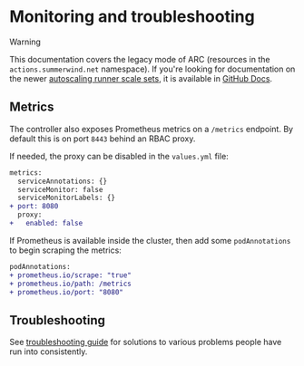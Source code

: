 # Monitoring and troubleshooting

> [!WARNING]
> This documentation covers the legacy mode of ARC (resources in the `actions.summerwind.net` namespace). If you're looking for documentation on the newer [autoscaling runner scale sets](https://github.com/actions/actions-runner-controller/discussions/2775), it is available in [GitHub Docs](https://docs.github.com/en/actions/hosting-your-own-runners/managing-self-hosted-runners-with-actions-runner-controller/quickstart-for-actions-runner-controller).

## Metrics

The controller also exposes Prometheus metrics on a `/metrics` endpoint. By default this is on port `8443` behind an RBAC proxy.

If needed, the proxy can be disabled in the `values.yml` file:

```diff
metrics:
  serviceAnnotations: {}
  serviceMonitor: false
  serviceMonitorLabels: {}
+ port: 8080
  proxy:
+   enabled: false
```

If Prometheus is available inside the cluster, then add some `podAnnotations` to begin scraping the metrics:

```diff
podAnnotations:
+ prometheus.io/scrape: "true"
+ prometheus.io/path: /metrics
+ prometheus.io/port: "8080"
```

## Troubleshooting

See [troubleshooting guide](../TROUBLESHOOTING.md) for solutions to various problems people have run into consistently.